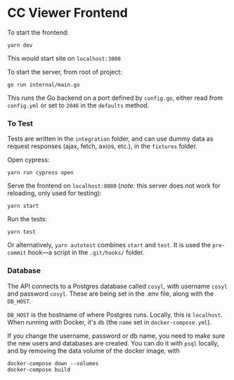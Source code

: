 # CC Viewer Frontend

To start the frontend:

```
yarn dev
```

This would start site on `localhost:3000`

To start the server, from root of project:

```
go run internal/main.go
```

This runs the Go backend on a port defined by `config.go`, either read from `config.yml` or set to `2046` in the `defaults` method.

### To Test

Tests are written in the `integration` folder, and can use dummy data as request responses (ajax, fetch, axios, etc.), in the `fixtures` folder.

Open cypress:

```
yarn run cypress open
```

Serve the frontend on `localhost:8080` (_note:_ this server does not work for reloading, only used for testing):

```
yarn start
```

Run the tests:

```
yarn test
```

Or alternatively, `yarn autotest` combines `start` and `test`. It is used the `pre-commit` hook—a script in the `.git/hooks/` folder.

### Database

The API connects to a Postgres database called `cosyl`, with username `cosyl` and password `cosyl`. These are being set in the .env file, along with the `DB_HOST`.

`DB_HOST` is the hostname of where Postgres runs. Locally, this is `localhost`. When running with Docker, it's `db` (the `name` set in `docker-compose.yml`).

If you change the username, password or db name, you need to make sure the new users and databases are created.  You can do it with `psql` locally, and by removing the data volume of the docker image, with

```
docker-compose down --volumes
docker-compose build
```